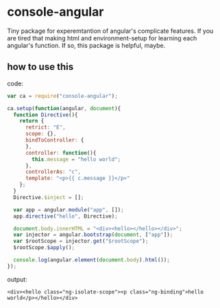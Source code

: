 # console-angular

Tiny package for experemtantion of angular's complicate features.
If you are tired that making html and environment-setup for learning each angular's function.
If so, this package is helpful, maybe.

## how to use this

code:
```javascript
var ca = require("console-angular");

ca.setup(function(angular, document){
  function Directive(){
    return {
      retrict: "E",
      scope: {},
      bindToController: {
      },
      controller: function(){
        this.message = "hello world";
      },
      controllerAs: "c",
      template: "<p>{{ c.message }}</p>"
    };
  }
  Directive.$inject = [];

  var app = angular.module("app", []);
  app.directive("hello", Directive);

  document.body.innerHTML = "<div><hello></hello></div>";
  var injector = angular.bootstrap(document, ["app"]);
  var $rootScope = injector.get("$rootScope");
  $rootScope.$apply();

  console.log(angular.element(document.body).html());
});
```

output:
```
<div><hello class="ng-isolate-scope"><p class="ng-binding">hello world</p></hello></div>
```
